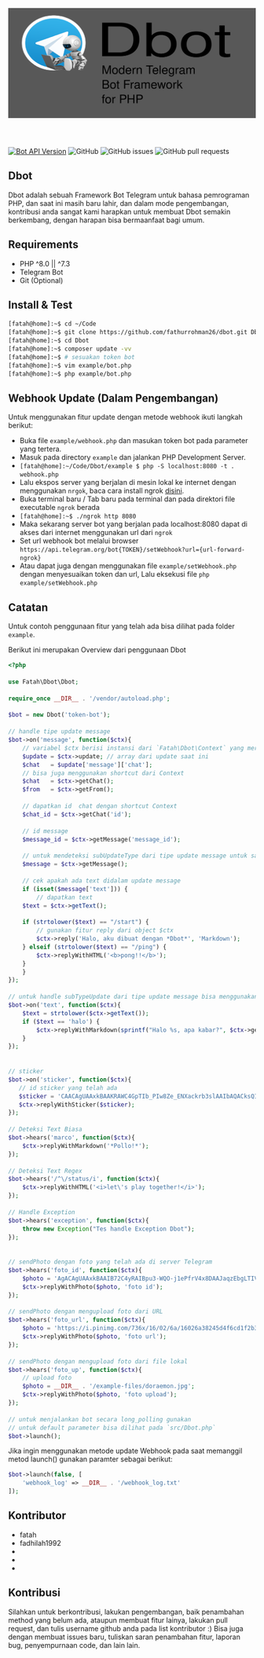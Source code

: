<header>
	<img src="docs/header.png" style="background: #FFFFFF3F">
</header>

[![Bot API Version](https://img.shields.io/badge/Bot%20API-v5.2-f36caf.svg?style=flat-square)](https://core.telegram.org/bots/api)
![GitHub](https://img.shields.io/github/license/fathurrohman26/dbot?style=flat-square) 
![GitHub issues](https://img.shields.io/github/issues/fathurrohman26/dbot?style=flat-square) 
![GitHub pull requests](https://img.shields.io/github/issues-pr/fathurrohman26/dbot?style=flat-square)

## Dbot
Dbot adalah sebuah Framework Bot Telegram untuk bahasa pemrograman PHP, dan saat ini masih baru lahir, dan dalam mode pengembangan, kontribusi anda sangat kami harapkan untuk membuat Dbot semakin berkembang, dengan harapan bisa bermaanfaat bagi umum.

## Requirements
- PHP ^8.0 || ^7.3
- Telegram Bot
- Git (Optional) 

## Install & Test

```bash
[fatah@home]:~$ cd ~/Code
[fatah@home]:~$ git clone https://github.com/fathurrohman26/dbot.git Dbot
[fatah@home]:~$ cd Dbot
[fatah@home]:~$ composer update -vv
[fatah@home]:~$ # sesuakan token bot
[fatah@home]:~$ vim example/bot.php
[fatah@home]:~$ php example/bot.php
```

## Webhook Update (Dalam Pengembangan)

Untuk menggunakan fitur update dengan metode webhook ikuti langkah berikut:

- Buka file `example/webhook.php` dan masukan token bot pada parameter yang tertera.
- Masuk pada directory `example` dan jalankan PHP Development Server.
- `[fatah@home]:~/Code/Dbot/example $ php -S localhost:8080 -t . webhook.php`
- Lalu ekspos server yang berjalan di mesin lokal ke internet dengan menggunakan `nrgok`, baca cara install ngrok [disini](https://ngrok.com/docs).
- Buka terminal baru / Tab baru pada terminal dan pada direktori file executable `ngrok` berada
- `[fatah@home]:~$ ./ngrok http 8080`
- Maka sekarang server bot yang berjalan pada localhost:8080 dapat di akses dari internet menggunakan url dari `ngrok` 
- Set url webhook bot melalui browser `https://api.telegram.org/bot{TOKEN}/setWebhook?url={url-forward-ngrok}`
- Atau dapat juga dengan menggunakan file `example/setWebhook.php` dengan menyesuaikan token dan url, Lalu eksekusi file `php example/setWebhook.php`


## Catatan
Untuk contoh penggunaan fitur yang telah ada bisa dilihat pada folder `example`.

Berikut ini merupakan Overview dari penggunaan Dbot
```php
<?php

use Fatah\Dbot\Dbot;

require_once __DIR__ . '/vendor/autoload.php';

$bot = new Dbot('token-bot');

// handle tipe update message
$bot->on('message', function($ctx){
    // variabel $ctx berisi instansi dari `Fatah\Dbot\Context` yang merupakan class yang berisi context update saat ini
    $update = $ctx->update; // array dari update saat ini
    $chat   = $update['message']['chat'];
    // bisa juga menggunakan shortcut dari Context
    $chat   = $ctx->getChat();
    $from   = $ctx->getFrom();
    
    // dapatkan id  chat dengan shortcut Context
    $chat_id = $ctx->getChat('id');
    
    // id message
    $message_id = $ctx->getMessage('message_id');
    
    // untuk mendeteksi subUpdateType dari tipe update message untuk saat ini dilakukan secara manual sbb:
    $message = $ctx->getMessage();
    
    // cek apakah ada text didalam update message
    if (isset($message['text'])) {
        // dapatkan text
	$text = $ctx->getText();
	
	if (strtolower($text) == "/start") {
	    // gunakan fitur reply dari object $ctx
	    $ctx->reply('Halo, aku dibuat dengan *Dbot*', 'Markdown');
	} elseif (strtolower($text) == "/ping") {
	    $ctx->replyWithHTML('<b>pong!!</b>');
	}
    }
});

// untuk handle subTypeUpdate dari tipe update message bisa menggunakan method on() seperti diatas
$bot->on('text', function($ctx){
    $text = strtolower($ctx->getText());
    if ($text == 'halo') {
        $ctx->replyWithMarkdown(sprintf("Halo %s, apa kabar?", $ctx->getFrom('first_name')));
    }
});


// sticker
$bot->on('sticker', function($ctx){
   // id sticker yang telah ada
   $sticker = 'CAACAgUAAxkBAAKRAWC4GpTIb_PIw8Ze_ENXackrb3slAAIbAQACksQIV05PwRXgezXdHwQ';
   $ctx->replyWithSticker($sticker);
}); 

// Deteksi Text Biasa
$bot->hears('marco', function($ctx){
	$ctx->replyWithMarkdown('*Pollo!*');
});

// Deteksi Text Regex
$bot->hears('/^\/status/i', function($ctx){
	$ctx->replyWithHTML('<i>let\'s play together!</i>');
});

// Handle Exception
$bot->hears('exception', function($ctx){
	throw new Exception("Tes handle Exception Dbot");
});


// sendPhoto dengan foto yang telah ada di server Telegram
$bot->hears('foto_id', function($ctx){
	$photo = 'AgACAgUAAxkBAAIB72C4yRAIBpu3-WQO-j1ePfrV4x8DAAJaqzEbgLTIVZZ_UejLyB5Fp96wcnQAAwEAAwIAA3MAA4UuAAIfBA';
	$ctx->replyWithPhoto($photo, 'foto id');
});

// sendPhoto dengan mengupload foto dari URL
$bot->hears('foto_url', function($ctx){
	$photo = 'https://i.pinimg.com/736x/16/02/6a/16026a38245d4f6cd1f2b3fde54bbced.jpg';
	$ctx->replyWithPhoto($photo, 'foto url');
});

// sendPhoto dengan mengupload foto dari file lokal
$bot->hears('foto_up', function($ctx){
	// upload foto
	$photo = __DIR__ . '/example-files/doraemon.jpg';
	$ctx->replyWithPhoto($photo, 'foto upload');
});

// untuk menjalankan bot secara long_polling gunakan
// untuk default parameter bisa dilihat pada `src/Dbot.php`
$bot->launch();
```
Jika ingin menggunakan metode update Webhook pada saat memanggil metod launch() gunakan paramter sebagai berikut:
```php
$bot->launch(false, [
	'webhook_log' => __DIR__ . '/webhook_log.txt'
]);
```

## Kontributor
- fatah 
- fadhilah1992
-
-
-

## Kontribusi
Silahkan untuk berkontribusi, lakukan pengembangan, baik penambahan method yang belum ada, ataupun membuat fitur lainya, lakukan pull request, dan tulis username github anda pada list kontributor :)
Bisa juga dengan membuat issues baru, tuliskan saran penambahan fitur, laporan bug, penyempurnaan code, dan lain lain.

